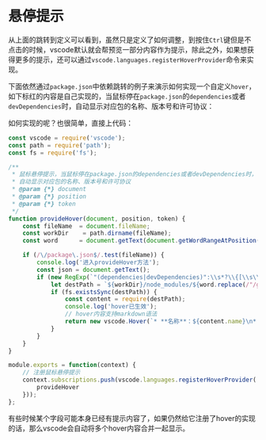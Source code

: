 # 悬停提示

从上面的跳转到定义可以看到，虽然只是定义了如何调整，到按住`Ctrl`键但是不点击的时候，vscode默认就会帮预览一部分内容作为提示，除此之外，如果想获得更多的提示，还可以通过`vscode.languages.registerHoverProvider`命令来实现。

下面依然通过`package.json`中依赖跳转的例子来演示如何实现一个自定义`hover`，如下标红的内容是自己实现的，当鼠标停在`package.json`的`dependencies`或者`devDependencies`时，自动显示对应包的名称、版本号和许可协议：

如何实现的呢？也很简单，直接上代码：

```js
const vscode = require('vscode');
const path = require('path');
const fs = require('fs');

/**
 * 鼠标悬停提示，当鼠标停在package.json的dependencies或者devDependencies时，
 * 自动显示对应包的名称、版本号和许可协议
 * @param {*} document 
 * @param {*} position 
 * @param {*} token 
 */
function provideHover(document, position, token) {
	const fileName	= document.fileName;
	const workDir	 = path.dirname(fileName);
	const word		= document.getText(document.getWordRangeAtPosition(position));

	if (/\/package\.json$/.test(fileName)) {
		console.log('进入provideHover方法');
		const json = document.getText();
		if (new RegExp(`"(dependencies|devDependencies)":\\s*?\\{[\\s\\S]*?${word.replace(/\//g, '\\/')}[\\s\\S]*?\\}`, 'gm').test(json)) {
			let destPath = `${workDir}/node_modules/${word.replace(/"/g, '')}/package.json`;
			if (fs.existsSync(destPath)) {
				const content = require(destPath);
				console.log('hover已生效');
				// hover内容支持markdown语法
				return new vscode.Hover(`* **名称**：${content.name}\n* **版本**：${content.version}\n* **许可协议**：${content.license}`);
			}
		}
	}
}

module.exports = function(context) {
	// 注册鼠标悬停提示
	context.subscriptions.push(vscode.languages.registerHoverProvider('json', {
		provideHover
	}));
};
````

有些时候某个字段可能本身已经有提示内容了，如果仍然给它注册了hover的实现的话，那么vscode会自动将多个hover内容合并一起显示。